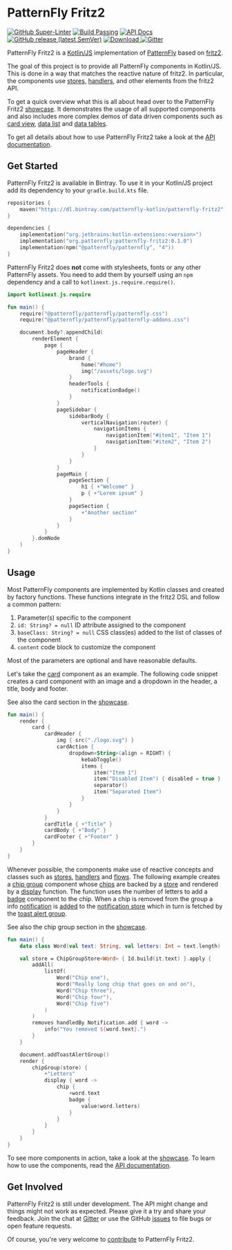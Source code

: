 # PatternFly Fritz2

[![GitHub Super-Linter](https://github.com/patternfly-kotlin/patternfly-fritz2/workflows/lint/badge.svg)](https://github.com/marketplace/actions/super-linter) [![Build Passing](https://github.com/patternfly-kotlin/patternfly-fritz2/workflows/build/badge.svg)](https://github.com/patternfly-kotlin/patternfly-fritz2/actions) [![API Docs](https://img.shields.io/badge/api-docs-brightgreen)](https://patternfly-kotlin.github.io/patternfly-fritz2/patternfly-fritz2/) [![GitHub release (latest SemVer)](https://img.shields.io/github/v/release/patternfly-kotlin/patternfly-fritz2?sort=semver)](https://github.com/patternfly-kotlin/patternfly-fritz2/releases/latest) [ ![Download](https://api.bintray.com/packages/patternfly-kotlin/patternfly-fritz2/patternfly-fritz2/images/download.svg) ](https://bintray.com/patternfly-kotlin/patternfly-fritz2/patternfly-fritz2/_latestVersion) [![Gitter](https://img.shields.io/gitter/room/patternfly-kotlin/patternfly-fritz2)](https://gitter.im/patternfly-kotlin/patternfly-fritz2)

PatternFly Fritz2 is a [Kotlin/JS](https://kotl.in/js) implementation of [PatternFly](https://www.org.patternfly.org/) based on [fritz2](https://www.fritz2.dev/).

The goal of this project is to provide all PatternFly components in Kotlin/JS. This is done in a way that matches the reactive nature of fritz2. In particular, the components use [stores](https://api.fritz2.dev/core/core/dev.fritz2.binding/-store/index.html), [handlers](https://api.fritz2.dev/core/core/dev.fritz2.binding/-handler/index.html), and other elements from the fritz2 API.

To get a quick overview what this is all about head over to the PatternFly Fritz2 [showcase](https://patternfly-kotlin.github.io/patternfly-fritz2-showcase/). It demonstrates the usage of all supported components and also includes more complex demos of data driven components such as [card view](https://patternfly-kotlin.github.io/patternfly-fritz2/patternfly-fritz2/org.patternfly/-card-view/index.html), [data list](https://patternfly-kotlin.github.io/patternfly-fritz2/patternfly-fritz2/org.patternfly/-data-list/index.html) and [data tables](https://patternfly-kotlin.github.io/patternfly-fritz2/patternfly-fritz2/org.patternfly/-data-table/index.html).

To get all details about how to use PatternFly Fritz2 take a look at the [API documentation](https://patternfly-kotlin.github.io/patternfly-fritz2/patternfly-fritz2/).

## Get Started

PatternFly Fritz2 is available in Bintray. To use it in your Kotlin/JS project add its dependency to your `gradle.build.kts` file. 

```kotlin
repositories {
    maven("https://dl.bintray.com/patternfly-kotlin/patternfly-fritz2")
}

dependencies {
    implementation("org.jetbrains:kotlin-extensions:<version>")
    implementation("org.patternfly:patternfly-fritz2:0.1.0")
    implementation(npm("@patternfly/patternfly", "4"))
}
```

PatternFly Fritz2 does **not** come with stylesheets, fonts or any other PatternFly assets. You need to add them by yourself using an `npm` dependency and a call to `kotlinext.js.require.require()`.

```kotlin
import kotlinext.js.require

fun main() {
    require("@patternfly/patternfly/patternfly.css")
    require("@patternfly/patternfly/patternfly-addons.css")

    document.body?.appendChild(
        renderElement {
            page {
                pageHeader {
                    brand {
                        home("#home")
                        img("/assets/logo.svg")
                    }
                    headerTools {
                        notificationBadge()
                    }
                }
                pageSidebar {
                    sidebarBody {
                        verticalNavigation(router) {
                            navigationItems {
                                navigationItem("#item1", "Item 1")
                                navigationItem("#item2", "Item 2")
                            }
                        }
                    }
                }
                pageMain {
                    pageSection {
                        h1 { +"Welcome" }
                        p { +"Lorem ipsum" }
                    }
                    pageSection {
                        +"Another section"
                    }
                }
            }
        }.domNode
    )
}
```

## Usage

Most PatternFly components are implemented by Kotlin classes and created by factory functions. These functions integrate in the fritz2 DSL and follow a common pattern:

1. Parameter(s) specific to the component
1. `id: String? = null` ID attribute assigned to the component
1. `baseClass: String? = null` CSS class(es) added to the list of classes of the component
1. `content` code block to customize the component

Most of the parameters are optional and have reasonable defaults.

Let's take the [card](https://patternfly-kotlin.github.io/patternfly-fritz2/patternfly-fritz2/org.patternfly/-card/index.html) component as an example. The following code snippet creates a card component with an image and a dropdown in the header, a title, body and footer. 

See also the card section in the [showcase](https://patternfly-kotlin.github.io/patternfly-fritz2-showcase/#component;id=card). 

```kotlin
fun main() {
    render {
        card {
            cardHeader {
                img { src("./logo.svg") }
                cardAction {
                    dropdown<String>(align = RIGHT) {
                        kebabToggle()
                        items {
                            item("Item 1")
                            item("Disabled Item") { disabled = true }
                            separator()
                            item("Separated Item")
                        }
                    }
                }
            }
            cardTitle { +"Title" }
            cardBody { +"Body" }
            cardFooter { +"Footer" }
        }
    }    
}
```

Whenever possible, the components make use of reactive concepts and classes such as [stores](https://api.fritz2.dev/core/core/dev.fritz2.binding/-store/index.html), [handlers](https://api.fritz2.dev/core/core/dev.fritz2.binding/-handler/index.html) and [flows](https://kotlin.github.io/kotlinx.coroutines/kotlinx-coroutines-core/kotlinx.coroutines.flow/-flow/index.html). The following example creates a [chip group](https://patternfly-kotlin.github.io/patternfly-fritz2/patternfly-fritz2/org.patternfly/-chip-group/index.html) component whose [chips](https://patternfly-kotlin.github.io/patternfly-fritz2/patternfly-fritz2/org.patternfly/-chip/index.html) are backed by a [store](https://patternfly-kotlin.github.io/patternfly-fritz2/patternfly-fritz2/org.patternfly/-chip-group-store/index.html) and rendered by a [display](https://patternfly-kotlin.github.io/patternfly-fritz2/patternfly-fritz2/org.patternfly/-chip-group/display.html) function. The function uses the number of letters to add a [badge](https://patternfly-kotlin.github.io/patternfly-fritz2/patternfly-fritz2/org.patternfly/-badge/index.html) component to the chip. When a chip is removed from the group a info [notification](https://patternfly-kotlin.github.io/patternfly-fritz2/patternfly-fritz2/org.patternfly/-notification/index.html) is [added](https://patternfly-kotlin.github.io/patternfly-fritz2/patternfly-fritz2/org.patternfly/-notification/-companion/add.html) to the [notification store](https://patternfly-kotlin.github.io/patternfly-fritz2/patternfly-fritz2/org.patternfly/-notification-store/index.html) which in turn is fetched by the [toast alert group](https://patternfly-kotlin.github.io/patternfly-fritz2/patternfly-fritz2/org.patternfly/add-toast-alert-group.html). 

See also the chip group section in the [showcase](https://patternfly-kotlin.github.io/patternfly-fritz2-showcase/#component;id=chip-group).

```kotlin
fun main() {
    data class Word(val text: String, val letters: Int = text.length)

    val store = ChipGroupStore<Word> { Id.build(it.text) }.apply {
        addAll(
            listOf(
                Word("Chip one"),
                Word("Really long chip that goes on and on"),
                Word("Chip three"),
                Word("Chip four"),
                Word("Chip five")
            )
        )
        removes handledBy Notification.add { word ->
            info("You removed ${word.text}.")
        }
    }

    document.addToastAlertGroup()
    render {
        chipGroup(store) {
            +"Letters"
            display { word ->
                chip {
                    +word.text
                    badge {
                        value(word.letters)
                    }
                }
            }
        }
    }
}
```

To see more components in action, take a look at the [showcase](https://patternfly-kotlin.github.io/patternfly-fritz2-showcase/). To learn how to use the components, read the [API documentation](https://patternfly-kotlin.github.io/patternfly-fritz2/patternfly-fritz2/).

## Get Involved

PatternFly Fritz2 is still under development. The API might change and things might not work as expected. Please give it a try and share your feedback. Join the chat at [Gitter](https://gitter.im/patternfly-kotlin/patternfly-fritz2) or use the GitHub [issues](https://github.com/patternfly-kotlin/patternfly-fritz2/issues) to file bugs or open feature requests. 

Of course, you're very welcome to [contribute](CONTRIBUTING.md) to PatternFly Fritz2.  
